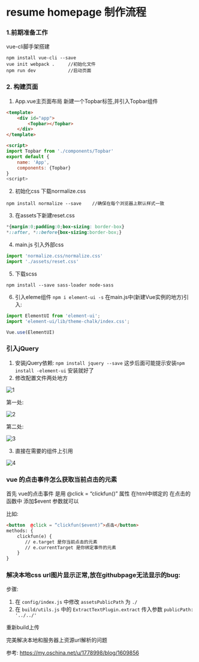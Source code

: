 # resume homepage 制作流程

### 1.前期准备工作
  vue-cli脚手架搭建
```
npm install vue-cli --save
vue init webpack .     //初始化文件
npm run dev            //启动页面
```

### 2. 构建页面
1. App.vue主页面布局
新建一个Topbar标签,并引入Topbar组件
```html
<template>
    <div id="app">
        <Topbar></Topbar>
    </div>
</template>

<script>
import Topbar from './components/Topbar'
export default {
    name: 'App',
    components: {Topbar}
}
<script>    
```

2. 初始化css
下载normalize.css
```
npm install normalize --save    //确保在每个浏览器上默认样式一致
```
3. 在assets下新建reset.css
```css
*{margin:0;padding:0;box-sizing: border-box}
*::after, *::before{box-sizing:border-box;}
```

4. main.js 引入外部css
```js
import 'normalize.css/normalize.css'
import './assets/reset.css'
```

5. 下载scss
```
npm install --save sass-loader node-sass
```

6. 引入eleme组件
`npm i element-ui -s`
在main.js中(新建Vue实例的地方)引入:
```js
import ElementUI from 'element-ui';
import 'element-ui/lib/theme-chalk/index.css';

Vue.use(ElementUI)
```



### 引入jQuery
1. 安装jQuery依赖:
```npm install jquery --save```
这步后面可能提示安装`npm install -element-ui` 安装就好了
2. 修改配置文件两处地方

![1](https://i.loli.net/2018/04/17/5ad550204b64c.png)

第一处:

![2](https://i.loli.net/2018/04/17/5ad55211dca67.png)

第二处:

![3](https://i.loli.net/2018/04/17/5ad552e0d09d1.png)

3. 直接在需要的组件上引用

![4](https://i.loli.net/2018/04/17/5ad553695127b.png)

### vue 的点击事件怎么获取当前点击的元素
首先 vue的点击事件 是用  @click = “clickfun()” 属性 在html中绑定的
在点击的函数中 添加$event 参数就可以

比如: 
```html
<button  @click = “clickfun($event)”>点击</button>
methods: {
    clickfun(e) {
       // e.target 是你当前点击的元素
       // e.currentTarget 是你绑定事件的元素
    }
}
```

### 解决本地css url图片显示正常,放在githubpage无法显示的bug: 
步骤: 
1. 在 `config/index.js` 中修改 `assetsPublicPath` 为 `./`
2. 在 `build/utils.js` 中的 `ExtractTextPlugin.extract` 传入参数 `publicPath: '../../'`

重新build上传

完美解决本地和服务器上资源url解析的问题

参考: https://my.oschina.net/u/1778998/blog/1609856






